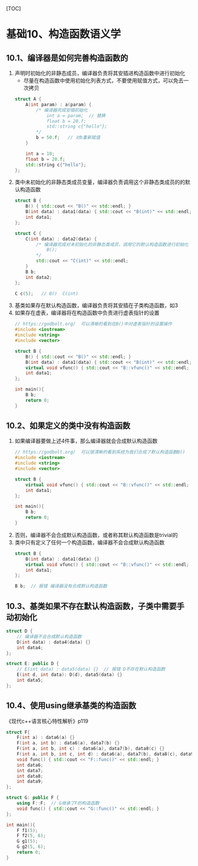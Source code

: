 [TOC]
# 基础10、构造函数语义学

## 10.1、编译器是如何完善构造函数的
1. 声明时初始化的非静态成员，编译器负责将其安插进构造函数中进行初始化
    * 尽量在构造函数中使用初始化列表方式，不要使用赋值方式，可以免去一次拷贝
    ```cpp
    struct A {
        A(int param) : a(param) { 
            /* 编译器完成安插初始化
                int a = param;  // 替换
                float b = 20.f;
                std::string c{"hello"};
            */
            b = 50.f;   // 对b重新赋值 
        }

        int a = 10;
        float b = 20.f;
        std::string c{"hello"};
    };
    ```
2. 类中未初始化的非静态类成员变量，编译器负责调用这个非静态类成员的的默认构造函数
    ```cpp
    struct B {
        B() { std::cout << "B()" << std::endl; }
        B(int data) : data1(data) { std::cout << "B(int)" << std::endl; }
        int data1;
    };

    struct C {
        C(int data) : data2(data) { 
            /* 编译器完成对未初始化的非静态类成员，调用它的默认构造函数进行初始化
                B();
            */
            std::cout << "C(int)" << std::endl; 
        }
        B b;
        int data2;
    };

    C c(5);   // B()  C(int)
    ```
3. 基类如果存在默认构造函数，编译器负责将其安插在子类构造函数，如3
4. 如果存在虚表，编译器将在构造函数中负责进行虚表指针的设置
    ```cpp
    // https://godbolt.org/  可以清晰的看到在B()中对虚表指针的设置操作
    #include <iostream>
    #include <string>
    #include <vector>

    struct B {
        B() { std::cout << "B()" << std::endl; }
        B(int data) : data1(data) { std::cout << "B(int)" << std::endl; }
        virtual void vfunc() { std::cout << "B::vfunc()" << std::endl; }
        int data1;
    };

    int main(){
        B b;  
        return 0;
    }
    ```


## 10.2、如果定义的类中没有构造函数
1. 如果编译器要做上述4件事，那么编译器就会合成默认构造函数
    ```cpp
    // https://godbolt.org/  可以很清晰的看到系统为我们合成了默认构造函数B()
    #include <iostream>
    #include <string>
    #include <vector>

    struct B {
        virtual void vfunc() { std::cout << "B::vfunc()" << std::endl; }
        int data1;
    };

    int main(){
        B b;  
        return 0;
    }
    ```
2. 否则，编译器不会合成默认构造函数，或者称其默认构造函数是trivial的
3. 类中只有定义了任何一个构造函数，编译器不会合成默认构造函数
    ```cpp
    struct B {
        B(int data) : data1(data) {}
        virtual void vfunc() { std::cout << "B::vfunc()" << std::endl; }
        int data1;
    };

    B b;  // 报错 编译器没有合成默认构造函数
    ```

## 10.3、基类如果不存在默认构造函数，子类中需要手动初始化
```cpp
struct D {
    // 编译器不会合成默认构造函数
    D(int data) : data4(data) {}
    int data4;
};

struct E: public D {
    // E(int data) : data5(data) {}  // 报错 D不存在默认构造函数
    E(int d, int data): D(d), data5(data) {}
    int data5;
};
```


## 10.4、使用using继承基类的构造函数
《现代c++语言核心特性解析》p119
```cpp
struct F{
    F(int a) : data6(a) {}
    F(int a, int b) : data6(a), data7(b) {}
    F(int a, int b, int c) : data6(a), data7(b), data8(c) {}
    F(int a, int b, int c, int d) : data6(a), data7(b), data8(c), data9(d) {}
    void func() { std::cout << "F::func()" << std::endl; }
    int data6;
    int data7;
    int data8;
    int data9;
};

struct G: public F {
    using F::F;  // G继承了F的构造函数
    void func() { std::cout << "G::func()" << std::endl; }
};

int main(){
    F f1(5);
    F f2(5, 6);
    G g1(5);
    G g2(5, 6);
    return 0;
}
```